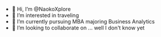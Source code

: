 - 👋 Hi, I’m @NaokoXplore
- 👀 I’m interested in traveling
- 🌱 I’m currently pursuing MBA majoring Business Analytics
- 💞️ I’m looking to collaborate on ... well I don't know yet

<!---
NaokoXplore/NaokoXplore is a ✨ special ✨ repository because its `README.md` (this file) appears on your GitHub profile.
You can click the Preview link to take a look at your changes.
--->
